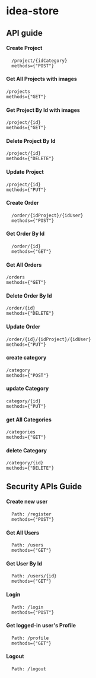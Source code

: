 # idea-store


## API guide 

#### Create Project
```
  /project/{idCategory}
  methods={"POST"}
```
  
#### Get All Projects with images
```
/projects
methods={"GET"}
```
#### Get Project By Id with images
```
/project/{id}
methods={"GET"}
```
#### Delete Project By Id
```
/project/{id}
methods={"DELETE"}
```
#### Update Project 
```
/project/{id}
methods={"PUT"}
```
#### Create Order
```
  /order/{idProject}/{idUser}
  methods={"POST"}
```
#### Get Order By Id
```
  /order/{id}
  methods={"GET"}
```
#### Get All Orders
```
/orders
methods={"GET"}
```
#### Delete Order By Id
```
/order/{id}
methods={"DELETE"}
```
#### Update Order 
```
/order/{id}/{idProject}/{idUser}
methods={"PUT"}
```
#### create category
```
/category
methods={"POST"}
```
#### update Category
```
category/{id}
methods={"PUT"}
```
#### get All Categories
```
/categories
methods={"GET"}
```
#### delete Category
```
/category/{id}
methods={"DELETE"}
```
## Security APIs Guide 

#### Create new user
```
  Path: /register
  methods={"POST"}
```
#### Get All Users
```
  Path: /users
  methods={"GET"}
```
#### Get User By Id
```
  Path: /users/{id}
  methods={"GET"}
```
#### Login
```
  Path: /login
  methods={"POST"}
```
#### Get logged-in user's Profile 
```
  Path: /profile
  methods={"GET"}
```
#### Logout 
```
  Path: /logout
  
```
